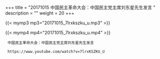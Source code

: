 +++
title = "20171015  中国民主革命大会：中国民主党主席刘东星先生发言 "
description = ""
weight = 20
+++

{{< mymp3 mp3="20171015_7lrxkszku_u.mp3" >}}

{{< mymp4 mp4="20171015_7lrxkszku_u.mp4" >}}

     中国民主革命大会：中国民主党主席刘东星先生发言 
     
     https://www.youtube.com/watch?v=7lrxKSZKU_U 
